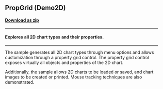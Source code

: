 ## PropGrid (Demo2D)
#### [Download as zip](https://minhaskamal.github.io/DownGit/#/home?url=https://github.com/GrapeCity/ComponentOne-WinForms-Samples/tree/master/NetFramework\Charts\VB\propGrid)
____
#### Explores all 2D chart types and their properties.
____
The sample generates all 2D chart types through menu options and allows customization through a property grid control.  The property grid control exposes virtually all objects and properties of the 2D chart. 

Additionally, the sample allows 2D charts to be loaded or saved, and chart images to be created or printed.  Mouse tracking techniques are also demonstrated. 